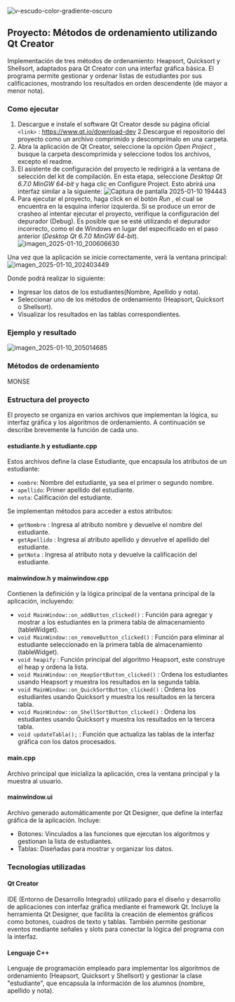 ![v-escudo-color-gradiente-oscuro](https://github.com/user-attachments/assets/120df3c2-1c02-425c-968f-3cdbbf2b46bc)

## Proyecto: Métodos de ordenamiento utilizando Qt Creator
Implementación de tres métodos de ordenamiento: Heapsort, Quicksort y Shellsort, adaptados para Qt Creator con una interfaz gráfica básica. El programa permite gestionar y ordenar listas de estudiantes por sus calificaciones, mostrando los resultados en orden descendente (de mayor a menor nota).
### Como ejecutar
1. Descargue e instale el software Qt Creator desde su página oficial `<link>` : <https://www.qt.io/download-dev>
2.Descargue el repositorio del proyecto como un archivo comprimido y descomprímalo en una carpeta.
3. Abra la aplicación de Qt Creator, seleccione la opción *Open Project* ,  busque la carpeta descomprimida y seleccione todos los archivos, excepto el readme.
4. El asistente de configuración del proyecto le redirigirá a la ventana de selección del kit de compilación. En esta etapa, seleccione *Desktop Qt 6.7.0 MinGW 64-bit* y haga clic en Configure Project. Esto abrirá una interfaz similar a la siguiente: ![Captura de pantalla 2025-01-10 194443](https://github.com/user-attachments/assets/659caf67-1fe9-4242-9534-b3df1424a185)
5. Para ejecutar el proyecto, haga click en el botón *Run* , el cual se encuentra en la esquina inferior izquierda. Si se produce un error de crasheo al intentar ejecutar el proyecto, verifique la configuración del depurador (Debug). Es posible que se esté utilizando el depurador incorrecto, como el de Windows en lugar del especificado en el paso anterior (*Desktop Qt 6.7.0 MinGW 64-bit*).
![imagen_2025-01-10_200606630](https://github.com/user-attachments/assets/7ff6313e-2527-4c83-930c-ad834edd71ba)

Una vez que la aplicación se inicie correctamente, verá la ventana principal:
![imagen_2025-01-10_202403449](https://github.com/user-attachments/assets/ffc42df3-1ea5-4ac6-a75c-262480e5b6d3)

 Donde podrá realizar lo siguiente:
* Ingresar los datos de los estudiantes(Nombre, Apellido y nota).
* Seleccionar uno de los métodos de ordenamiento (Heapsort, Quicksort o Shellsort).
* Visualizar los resultados en las tablas correspondientes. 
### Ejemplo y resultado
![imagen_2025-01-10_205014685](https://github.com/user-attachments/assets/a4aae893-02c7-4038-a72b-3c112f5128f9)

### Métodos de ordenamiento
MONSE
### Estructura del proyecto
El proyecto se organiza en varios archivos que implementan la lógica, su interfaz  gráfica y los algoritmos de ordenamiento. A continuación se describe brevemente la función de cada uno.
#### estudiante.h y estudiante.cpp
Estos archivos define la clase Estudiante, que encapsula los atributos de un estudiante:
* `nombre`: Nombre del estudiante, ya sea el primer o segundo nombre.
* `apellido`: Primer apellido del estudiante.
* `nota`: Calificación del estudiante.

Se implementan métodos para acceder a estos atributos:
* `getNombre` : Ingresa al atributo nombre y devuelve el nombre del estudiante.
* `getApellido` : Ingresa al atributo apellido y devuelve el apellido del estudiante.
* `getNota` : Ingresa al atributo nota y devuelve la calificación del estudiante.

#### mainwindow.h y mainwindow.cpp
Contienen la definición y la lógica principal de la ventana principal de la aplicación, incluyendo:
* `void MainWindow::on_addButton_clicked()` : Función para agregar y mostrar a los estudiantes en la primera tabla de almacenamiento (tableWidget).
*  `void MainWindow::on_removeButton_clicked()` : Función para eliminar al estudiante seleccionado en la primera tabla de almacenamiento (tableWidget).
*  `void heapify` : Función principal del algoritmo Heapsort, este construye el heap y ordena la lista.
*  `void MainWindow::on_HeapSortButton_clicked()` : Ordena los estudiantes usando Heapsort y muestra los resultados en la segunda tabla.
*  `void MainWindow::on_QuickSortButton_clicked()` : Ordena los estudiantes usando Quicksort y muestra los resultados en la tercera tabla.
*  `void MainWindow::on_ShellSortButton_clicked()` : Ordena los estudiantes usando Quicksort y muestra los resultados en la tercera tabla.
*  `void updateTabla();` : Función que actualiza las tablas de la interfaz gráfica con los datos procesados.

#### main.cpp
Archivo principal que inicializa la aplicación, crea la ventana principal y la muestra al usuario.
#### mainwindow.ui
Archivo generado automáticamente por Qt Designer, que define la interfaz gráfica de la aplicación. Incluye:
* Botones: Vinculados a las funciones que ejecutan los algoritmos y gestionan la lista de estudiantes.
* Tablas: Diseñadas para mostrar y organizar los datos.

### Tecnologías utilizadas
#### Qt Creator
IDE (Entorno de Desarrollo Integrado) utilizado para el diseño y desarrollo de aplicaciones con interfaz gráfica mediante el framework Qt. Incluye la herramienta Qt Designer, que facilita la creación de elementos gráficos como botones, cuadros de texto y tablas. También permite gestionar eventos mediante señales y slots para conectar la lógica del programa con la interfaz.
#### Lenguaje C++
Lenguaje de programación empleado para implementar los algoritmos de ordenamiento (Heapsort, Quicksort y Shellsort) y gestionar la clase "estudiante", que encapsula la información de los alumnos (nombre, apellido y nota).

